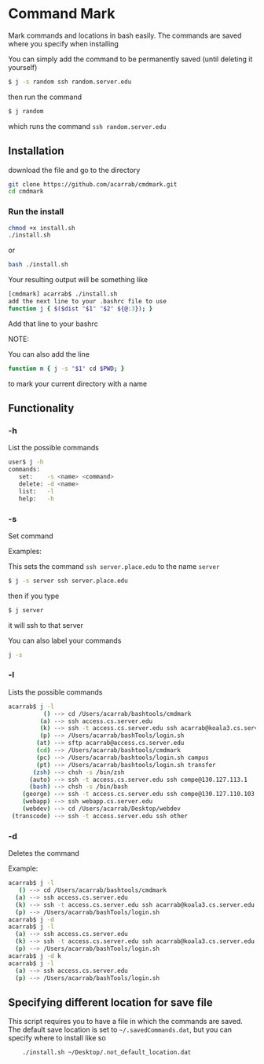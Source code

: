 # Command Mark

Mark commands and locations in bash easily.
The commands are saved where you specify when installing


You can simply add the command to be permanently saved (until deleting it yourself)
```bash
$ j -s random ssh random.server.edu
```
then run the command
```bash
$ j random
```
which runs the command `ssh random.server.edu`



## Installation

download the file and go to the directory
```bash
git clone https://github.com/acarrab/cmdmark.git
cd cmdmark
```
### Run the install
```bash
chmod +x install.sh
./install.sh
```
or
```bash
bash ./install.sh
```

Your resulting output will be something like
```bash
[cmdmark] acarrab$ ./install.sh
add the next line to your .bashrc file to use
function j { $($dist "$1" "$2" ${@:3}); }
```
Add that line to your bashrc

NOTE:

You can also add the line

```bash
function m { j -s "$1" cd $PWD; }
```

to mark your current directory with a name


## Functionality

### -h
List the possible commands

```bash
user$ j -h
commands:
   set:    -s <name> <command>
   delete: -d <name>
   list:   -l
   help:   -h
```

### -s
Set command


Examples:

This sets the command `ssh server.place.edu` to the name `server`
```bash
$ j -s server ssh server.place.edu
```
then if you type
```bash
$ j server
```
it will ssh to that server


You can also label your commands
```bash
j -s

```
### -l
Lists the possible commands

```bash
acarrab$ j -l
          () --> cd /Users/acarrab/bashtools/cmdmark
         (a) --> ssh access.cs.server.edu
         (k) --> ssh -t access.cs.server.edu ssh acarrab@koala3.cs.server.edu
         (p) --> /Users/acarrab/bashTools/login.sh
        (at) --> sftp acarrab@access.cs.server.edu
        (cd) --> /Users/acarrab/bashtools/cmdmark
        (pc) --> /Users/acarrab/bashtools/login.sh campus
        (pt) --> /Users/acarrab/bashtools/login.sh transfer
       (zsh) --> chsh -s /bin/zsh
      (auto) --> ssh -t access.cs.server.edu ssh compe@130.127.113.1
      (bash) --> chsh -s /bin/bash
    (george) --> ssh -t access.cs.server.edu ssh compe@130.127.110.103
    (webapp) --> ssh webapp.cs.server.edu
    (webdev) --> cd /Users/acarrab/Desktop/webdev
 (transcode) --> ssh -t access.server.edu ssh other
```

### -d
Deletes the command

Example:
```bash
acarrab$ j -l
   () --> cd /Users/acarrab/bashtools/cmdmark
  (a) --> ssh access.cs.server.edu
  (k) --> ssh -t access.cs.server.edu ssh acarrab@koala3.cs.server.edu
  (p) --> /Users/acarrab/bashTools/login.sh
acarrab$ j -d
acarrab$ j -l
  (a) --> ssh access.cs.server.edu
  (k) --> ssh -t access.cs.server.edu ssh acarrab@koala3.cs.server.edu
  (p) --> /Users/acarrab/bashTools/login.sh
acarrab$ j -d k
acarrab$ j -l
  (a) --> ssh access.cs.server.edu
  (p) --> /Users/acarrab/bashTools/login.sh
```




## Specifying different location for save file

This script requires you to have a file in which the commands are saved.
The default save location is set to `~/.savedCommands.dat`, but you can specify
where to install like so

```bash
	./install.sh ~/Desktop/.not_default_location.dat
```
